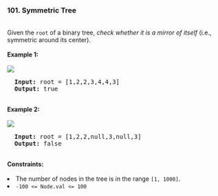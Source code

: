 <h3>101. Symmetric Tree</h3>
<br>
Given the <code>root</code> of a binary tree, <i>check whether it is a mirror of itself</i> (i.e., symmetric around its center).<br>
<br>
<b>Example 1:</b><br>
<br>
<img src="https://user-images.githubusercontent.com/74855047/224558371-724376fe-0945-4730-ad4e-190395601077.png">
<br>
<pre>
  <strong>Input:</strong> root = [1,2,2,3,4,4,3]
  <strong>Output:</strong> true
</pre>
<br>
<b>Example 2:</b><br>
<br>
<img src="https://user-images.githubusercontent.com/74855047/224558318-2cc00dce-79cb-4b1f-a453-64a3a00ebbc2.png">
<br>
<pre>
  <strong>Input:</strong> root = [1,2,2,null,3,null,3]
  <strong>Output:</strong> false
</pre>
<br>
<b>Constraints:</b><br>
<br>
<li>The number of nodes in the tree is in the range <code>[1, 1000]</code>.</li>
<li><code>-100 <= Node.val <= 100</code></li>
